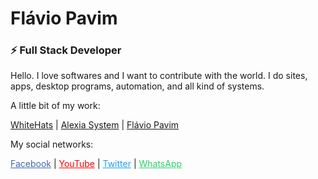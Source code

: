 # Flávio Pavim
### ⚡ Full Stack Developer

Hello. I love softwares and I want to contribute with the world.
I do sites, apps, desktop programs, automation, and all kind of systems.

A little bit of my work:

<a href="https://whitehats.com.br" target="_blank">WhiteHats</a> | 
<a href="https://alexiasystem.com.br" target="_blank">Alexia System</a> | 
<a href="https://flaviopavim.com.br" target="_blank">Flávio Pavim</a>

My social networks:

<a href="https://facebook.com/rockandhack" target="_blank" style="color: #4267B2">Facebook</a> | 
<a href="https://youtube.com/flaviopavim" target="_blank" style="color: #ff0000">YouTube</a> | 
<a href="https://twitter.com/pavimFlavio" target="_blank" style="color: #1da1f2">Twitter</a> | 
<a href="https://api.whatsapp.com/send?phone=67992647182" target="_blank" style="color: #25D366">WhatsApp</a>

<!--
- 🔭 I’m currently working on ...
- 🌱 I’m currently learning ...
- 👯 I’m looking to collaborate on ...
- 🤔 I’m looking for help with ...
- 💬 Ask me about ...
- 📫 How to reach me: ...
- 😄 Pronouns: ...
- ⚡ Fun fact: ...
- 👋
-->
